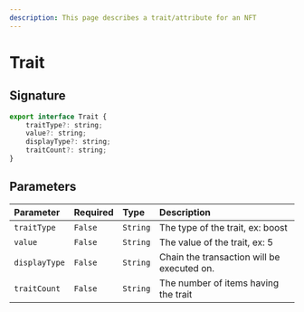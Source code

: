 ```yaml
---
description: This page describes a trait/attribute for an NFT
---
```


# Trait

## Signature

```javascript
export interface Trait {
    traitType?: string;
    value?: string;
    displayType?: string;
    traitCount?: string;
}
```

## Parameters

| Parameter | Required | Type | Description |
| :--- | :--- | :--- | :--- |
| `traitType` | `False` | `String` | The type of the trait, ex: boost |
| `value` | `False` | `String` | The value of the trait, ex: 5 |
| `displayType` | `False` | `String` | Chain the transaction will be executed on. |
| `traitCount` | `False` | `String` | The number of items having the trait |

